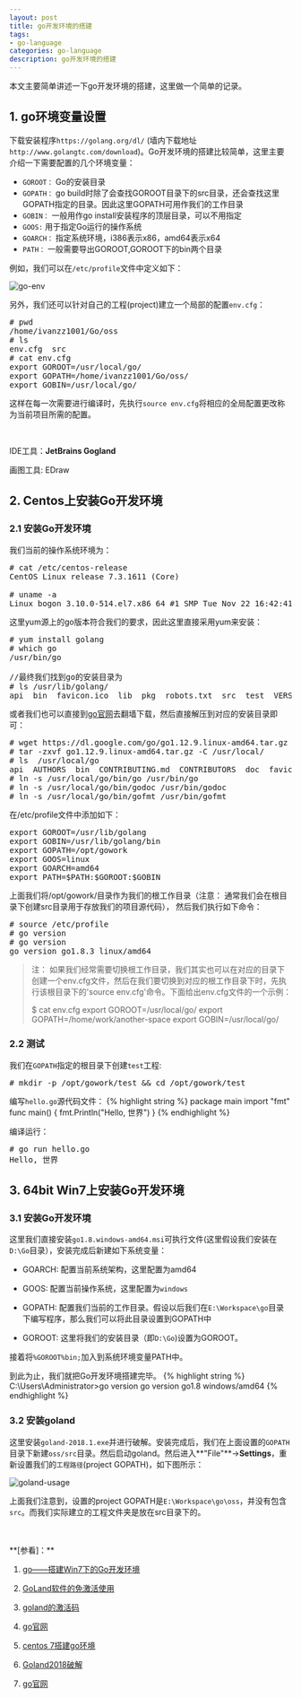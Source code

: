 ```yaml
---
layout: post
title: go开发环境的搭建
tags:
- go-language
categories: go-language
description: go开发环境的搭建
---
```


本文主要简单讲述一下go开发环境的搭建，这里做一个简单的记录。

<!-- more -->


## 1. go环境变量设置

下载安装程序```https://golang.org/dl/``` (墙内下载地址```http://www.golangtc.com/download```)。Go开发环境的搭建比较简单，这里主要介绍一下需要配置的几个环境变量：

* ```GOROOT：``` Go的安装目录
* ```GOPATH：``` go build时除了会查找GOROOT目录下的src目录，还会查找这里GOPATH指定的目录。因此这里GOPATH可用作我们的工作目录
* ```GOBIN：``` 一般用作go install安装程序的顶层目录，可以不用指定
* ```GOOS:``` 用于指定Go运行的操作系统
* ```GOARCH：``` 指定系统环境，i386表示x86，amd64表示x64
* ```PATH：``` 一般需要导出GOROOT,GOROOT下的bin两个目录

例如，我们可以在```/etc/profile```文件中定义如下：

![go-env](https://ivanzz1001.github.io/records/assets/img/go/go-env.png)


另外，我们还可以针对自己的工程(project)建立一个局部的配置```env.cfg```：
<pre>
# pwd
/home/ivanzz1001/Go/oss
# ls
env.cfg  src
# cat env.cfg
export GOROOT=/usr/local/go/
export GOPATH=/home/ivanzz1001/Go/oss/
export GOBIN=/usr/local/go/
</pre>

这样在每一次需要进行编译时，先执行```source env.cfg```将相应的全局配置更改称为当前项目所需的配置。

<br />

IDE工具：**JetBrains Gogland**

画图工具: EDraw

## 2. Centos上安装Go开发环境

### 2.1 安装Go开发环境
我们当前的操作系统环境为：
<pre>
# cat /etc/centos-release
CentOS Linux release 7.3.1611 (Core) 

# uname -a
Linux bogon 3.10.0-514.el7.x86_64 #1 SMP Tue Nov 22 16:42:41 UTC 2016 x86_64 x86_64 x86_64 GNU/Linux
</pre>

这里yum源上的go版本符合我们的要求，因此这里直接采用yum来安装：
<pre>
# yum install golang
# which go
/usr/bin/go 

//最终我们找到go的安装目录为
# ls /usr/lib/golang/
api  bin  favicon.ico  lib  pkg  robots.txt  src  test  VERSION
</pre>
或者我们也可以直接到[go官网](https://golang.org/)去翻墙下载，然后直接解压到对应的安装目录即可：
<pre>
# wget https://dl.google.com/go/go1.12.9.linux-amd64.tar.gz
# tar -zxvf go1.12.9.linux-amd64.tar.gz -C /usr/local/
# ls  /usr/local/go
api  AUTHORS  bin  CONTRIBUTING.md  CONTRIBUTORS  doc  favicon.ico  lib  LICENSE  misc  PATENTS  pkg  README.md  robots.txt  src  test  VERSION
# ln -s /usr/local/go/bin/go /usr/bin/go
# ln -s /usr/local/go/bin/godoc /usr/bin/godoc
# ln -s /usr/local/go/bin/gofmt /usr/bin/gofmt
</pre>


在/etc/profile文件中添加如下：
<pre>
export GOROOT=/usr/lib/golang
export GOBIN=/usr/lib/golang/bin
export GOPATH=/opt/gowork
export GOOS=linux
export GOARCH=amd64
export PATH=$PATH:$GOROOT:$GOBIN
</pre>

上面我们将/opt/gowork/目录作为我们的根工作目录（注意： 通常我们会在根目录下创建src目录用于存放我们的项目源代码）， 然后我们执行如下命令：
<pre>
# source /etc/profile
# go version
# go version
go version go1.8.3 linux/amd64
</pre>

>注： 如果我们经常需要切换根工作目录，我们其实也可以在对应的目录下创建一个env.cfg文件，然后在我们要切换到对应的根工作目录下时，先执行该根目录下的'source env.cfg'命令。下面给出env.cfg文件的一个示例：
>
>$ cat env.cfg
>export GOROOT=/usr/local/go/
>export GOPATH=/home/work/another-space
>export GOBIN=/usr/local/go/

### 2.2 测试
我们在```GOPATH```指定的根目录下创建```test```工程:
<pre>
# mkdir -p /opt/gowork/test && cd /opt/gowork/test
</pre>
编写```hello.go```源代码文件：
{% highlight string %}
package main
import "fmt"
func main() {
    fmt.Println("Hello, 世界")
}
{% endhighlight %}

编译运行：
<pre>
# go run hello.go 
Hello, 世界
</pre>

## 3. 64bit Win7上安装Go开发环境

### 3.1 安装Go开发环境

这里我们直接安装```go1.8.windows-amd64.msi```可执行文件(这里假设我们安装在```D:\Go```目录），安装完成后新建如下系统变量：

* GOARCH: 配置当前系统架构，这里配置为amd64

* GOOS: 配置当前操作系统，这里配置为```windows```

* GOPATH: 配置我们当前的工作目录。假设以后我们在```E:\Workspace\go```目录下编写程序，那么我们可以将此目录设置到GOPATH中

* GOROOT: 这里将我们的安装目录（即```D:\Go```)设置为GOROOT。

接着将```%GOROOT%bin;```加入到系统环境变量PATH中。

到此为止，我们就把Go开发环境搭建完毕。
{% highlight string %}
C:\Users\Administrator>go version
go version go1.8 windows/amd64
{% endhighlight %}

### 3.2 安装goland
这里安装```goland-2018.1.exe```并进行破解。安装完成后，我们在上面设置的```GOPATH```目录下新建```oss/src```目录。然后启动goland。然后进入**"File"**->**Settings**，重新设置我们的```工程路径```(project GOPATH)，如下图所示：

![goland-usage](https://ivanzz1001.github.io/records/assets/img/go/goland-usage.png)

上面我们注意到，设置的project GOPATH是```E:\Workspace\go\oss```，并没有包含```src```。而我们实际建立的工程文件夹是放在src目录下的。



<br />
<br />
**[参看]：**

1. [go——搭建Win7下的Go开发环境](http://www.cnblogs.com/caiyezi/p/5641363.html)

2. [GoLand软件的免激活使用](http://blog.csdn.net/benben_2015/article/details/78725467)

3. [goland的激活码](https://www.cnblogs.com/aomi/p/8288137.html)

4. [go官网](https://golang.org/dl/)

5. [centos 7搭建go环境](https://www.cnblogs.com/ylqs/p/7541806.html)

6. [Goland2018破解](https://blog.csdn.net/github_39533414/article/details/81038333)

7. [go官网](https://golang.org/)

<br />
<br />
<br />

